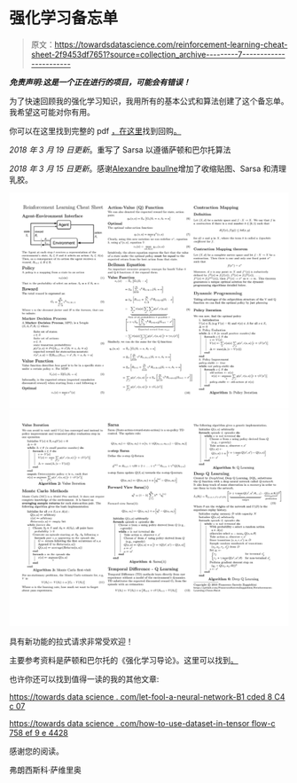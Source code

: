 # 强化学习备忘单

> 原文：<https://towardsdatascience.com/reinforcement-learning-cheat-sheet-2f9453df7651?source=collection_archive---------7----------------------->

***免责声明:这是一个正在进行的项目，可能会有错误！***

为了快速回顾我的强化学习知识，我用所有的基本公式和算法创建了这个备忘单。我希望这可能对你有用。

你可以在这里找到完整的 pdf [，在这里](https://github.com/FrancescoSaverioZuppichini/Reinforcement-Learning-Cheat-Sheet/blob/master/rl_cheatsheet.pdf)找到回购[。](https://github.com/FrancescoSaverioZuppichini/Reinforcement-Learning-Cheat-Sheet)

*2018 年 3 月 19 日更新*。重写了 Sarsa 以遵循萨顿和巴尔托算法

*2018 年 3 月 15 日更新*。感谢[Alexandre baullne](https://github.com/AlexandreBeaulne)增加了收缩贴图、Sarsa 和清理乳胶。

![](img/500c983ac6010bc67e5c7adbe33fb977.png)![](img/dce83f56f8df9fe7d5763729ba2f0b5f.png)

具有新功能的拉式请求非常受欢迎！

主要参考资料是萨顿和巴尔托的《强化学习导论》。这里可以找到[。](https://github.com/yetweka/yet-weka/blob/master/book/Reinforcement%20Learning-An%20Introduction%2C%202nd-Sutton-Barto-14-15.pdf)

也许你还可以找到值得一读的我的其他文章:

[https://towards data science . com/let-fool-a-neural-network-B1 cded 8 C4 c 07](/lets-fool-a-neural-network-b1cded8c4c07)

[https://towards data science . com/how-to-use-dataset-in-tensor flow-c 758 ef 9 e 4428](/how-to-use-dataset-in-tensorflow-c758ef9e4428)

感谢您的阅读。

弗朗西斯科·萨维里奥